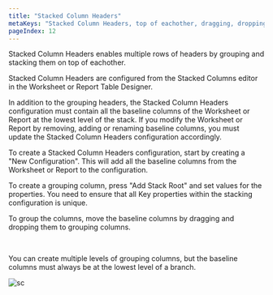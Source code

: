 ```yaml
---
title: "Stacked Column Headers"
metaKeys: "Stacked Column Headers, top of eachother, dragging, dropping them to grouping"
pageIndex: 12
---
```



Stacked Column Headers enables multiple rows of headers by grouping and stacking them on top of eachother.  

Stacked Column Headers are configured from the Stacked Columns editor in the Worksheet or Report Table Designer.
<br/>

In addition to the grouping headers, the Stacked Column Headers configuration must contain all the baseline columns of the Worksheet or Report at the lowest level of the stack. If you modify the Worksheet or Report by removing, adding or renaming baseline columns, you must update the Stacked Column Headers configuration accordingly.
<br/>

To create a Stacked Column Headers configuration, start by creating a "New Configuration". This will add all the baseline columns from the Worksheet or Report to the configuration. 

To create a grouping column, press "Add Stack Root" and set values for the properties. You need to ensure that all Key properties within the stacking configuration is unique.  

To group the columns, move the baseline columns by dragging and dropping them to grouping columns.

<br/>

You can create multiple levels of grouping columns, but the baseline columns must always be at the lowest level of a branch.

![sc](https://profitbasedocs.blob.core.windows.net/images/stacked.png)
